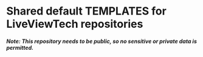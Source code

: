 # Shared default TEMPLATES for LiveViewTech repositories

##### Note: This repository needs to be public, so no sensitive or private data is permitted.
